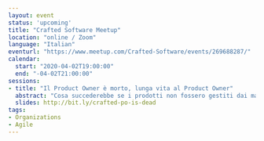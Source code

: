 ```yaml
---
layout: event
status: 'upcoming'
title: "Crafted Software Meetup"
location: "online / Zoom"
language: "Italian"
eventurl: "https://www.meetup.com/Crafted-Software/events/269688287/"
calendar:
  start: "2020-04-02T19:00:00"
  end: "-04-02T21:00:00"
sessions:
- title: "Il Product Owner è morto, lunga vita al Product Owner"
  abstract: "Cosa succederebbe se i prodotti non fossero gestiti dai manager? O addirittura, cosa se i manager non ci fossero proprio? Chi si prenderebbe la responsabilità di definire la priorità nel backlog? In Particular Software non c’è una struttura gerarchica. La gestione dei prodotti, intesa come vera e propria product ownership, è responsabilità di tutti. Sembra quasi che gli internati siano anche i gestori del manicomio. Non è proprio distante dalla realtà. Oggigiorno sempre più aziende si stanno orientando verso strutture organizzative flessibili. Che cosa si può fare per abilitare chiunque a prendere decisioni a qualsiasi livello? C’è un modo per condividere il processo decisionale? Guarderemo come è strutturata Particular Software al fine di abilitare tutto ciò. Analizzeremo come vengono risolti i problemi e quali processi e strumenti utilizziamo per prendere decisioni. Tutto senza infermieri, ooops, senza manager."
  slides: http://bit.ly/crafted-po-is-dead
tags:
- Organizations
- Agile
---
```

